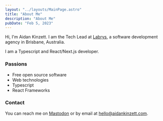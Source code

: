 ```yaml
---
layout: "../layouts/MainPage.astro"
title: "About Me"
description: "About Me"
pubDate: "Feb 5, 2023"
---
```


Hi, I'm Aidan Kinzett. I am the Tech Lead at [Labrys](https://labrys.io), a software development agency in Brisbane, Australia.

I am a Typescript and React/Next.js developer.

### Passions

- Free open source software
- Web technologies
- Typescript
- React Frameworks

### Contact

You can reach me on [Mastodon](https://hachyderm.io/@aidankinzett) or by email at [hello@aidankinzett.com](mailto:hello@aidankinzett.com).
